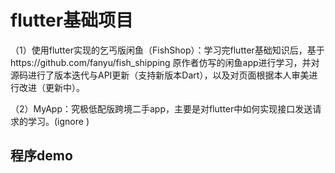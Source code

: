 # flutter基础项目

（1）使用flutter实现的乞丐版闲鱼（FishShop）：学习完flutter基础知识后，基于https://github.com/fanyu/fish_shipping 原作者仿写的闲鱼app进行学习，并对源码进行了版本迭代与API更新（支持新版本Dart），以及对页面根据本人审美进行改进（更新中）。

（2）MyApp：究极低配版跨境二手app，主要是对flutter中如何实现接口发送请求的学习。(ignore )

## 程序demo





